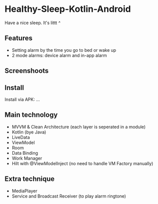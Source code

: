 # Healthy-Sleep-Kotlin-Android
Have a nice sleep. It's littt *^*

## Features 
- Setting alarm by the time you go to bed or wake up
- 2 mode alarms: device alarm and in-app alarm

## Screenshoots

## Install
Install via APK: ...

## Main technology  
- MVVM & Clean Architecture (each layer is seperated in a module)  
- Kotlin (bye Java)  
- LiveData  
- ViewModel  
- Room  
- Data Binding  
- Work Manager  
- Hilt with @ViewModelInject (no need to handle VM Factory manually)  

## Extra technique  
- MediaPlayer  
- Service and Broadcast Receiver (to play alarm ringtone)  
